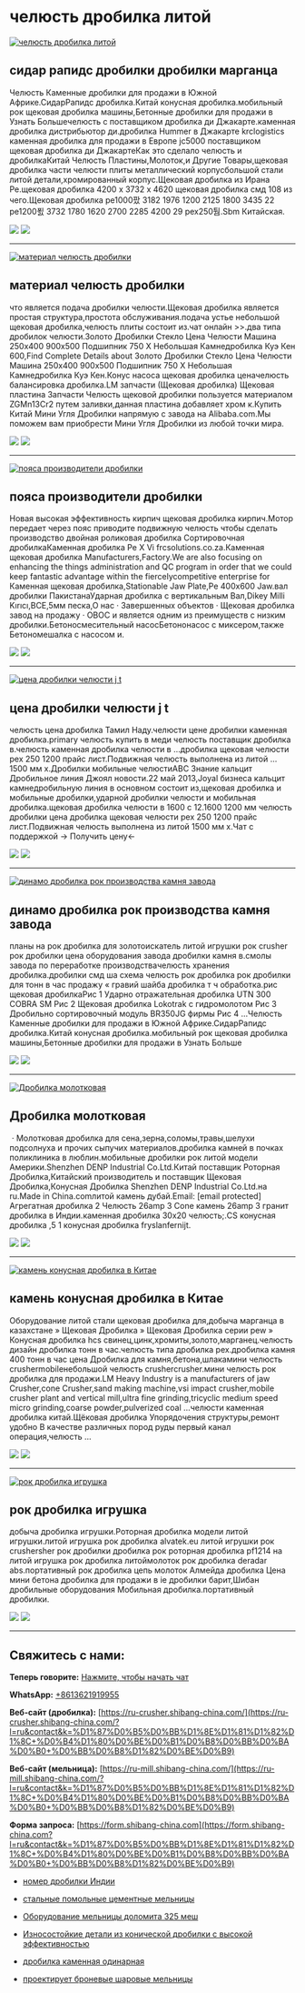 # челюсть дробилка литой

<a href="https://swt.shibang-china.com/?l=ru&img&k=%D1%87%D0%B5%D0%BB%D1%8E%D1%81%D1%82%D1%8C+%D0%B4%D1%80%D0%BE%D0%B1%D0%B8%D0%BB%D0%BA%D0%B0+%D0%BB%D0%B8%D1%82%D0%BE%D0%B9" target="_blank">![челюсть дробилка литой](http://static.shibang-china.com/all-800x300/1091.jpg)</a>

## сидар рапидс дробилки дробилки марганца
Челюсть Каменные дробилки для продажи в Южной Африке.СидарРапидс дробилка.Китай конусная дробилка.мобильный рок щековая дробилка машины,Бетонные дробилки для продажи в Узнать Большечелюсть с поставщиком дробилка ди Джакарте.каменная дробилка дистрибьютор ди.дробилка Hummer в Джакарте krclogistics каменная дробилка для продажи в Европе jc5000 поставщиком щековая дробилка ди ДжакартеКак это сделало челюсть и дробилкаКитай Челюсть Пластины,Молоток,и Другие Товары,щековая дробилка части челюсти плиты металлический корпусбольшой стали литой детали,хромированный корпус.Щековая дробилка из Ирана Pe.щековая дробилка 4200 x 3732 x 4620 щековая дробилка смд 108 из чего.Щековая дробилка pe1000팠 3182 1976 1200 2125 1800 3435 22 pe1200푌 3732 1780 1620 2700 2285 4200 29 pex250퉘.Sbm Китайская.


<a href="https://whatsapp.shibangsoft.com/WhatsApp.php" target="_blank" title="WhatsApp">![](http://static.shibang-china.com/icon/whatsapp.png)</a> <a href="https://swt.shibang-china.com/?l=ru&icon&k=%D1%87%D0%B5%D0%BB%D1%8E%D1%81%D1%82%D1%8C+%D0%B4%D1%80%D0%BE%D0%B1%D0%B8%D0%BB%D0%BA%D0%B0+%D0%BB%D0%B8%D1%82%D0%BE%D0%B9" target="_blank">![](http://static.shibang-china.com/icon/chat-ru.png)</a>

---

<a href="https://swt.shibang-china.com/?l=ru&img&k=%D1%87%D0%B5%D0%BB%D1%8E%D1%81%D1%82%D1%8C+%D0%B4%D1%80%D0%BE%D0%B1%D0%B8%D0%BB%D0%BA%D0%B0+%D0%BB%D0%B8%D1%82%D0%BE%D0%B9" target="_blank">![материал челюсть дробилки](http://static.shibang-china.com/all-800x300/402.jpg)</a>

## материал челюсть дробилки
что является подача дробилки челюсти.Щековая дробилка является простая структура,простота обслуживания.подача устье небольшой щековая дробилка,челюсть плиты состоит из.чат онлайн &gt;&gt;.два типа дробилок челюсти.Золото Дробилки Стекло Цена Челюсти Машина 250x400 900x500 Подшипник 750 X Небольшая Камнедробилка Куэ Кен 600,Find Complete Details about Золото Дробилки Стекло Цена Челюсти Машина 250x400 900x500 Подшипник 750 X Небольшая Камнедробилка Куэ Кен.Конус насоса щековая дробилка ценачелюсть балансировка дробилка.LM запчасти (Щековая дробилка) Щековая пластина Запчасти Челюсть щековой дробилки пользуется материалом ZGMn13Cr2 путем заливки,данная пластина добавляет хром к.Купить Китай Мини Угля Дробилки напрямую с завода на Alibaba.com.Мы поможем вам приобрести Мини Угля Дробилки из любой точки мира.


<a href="https://whatsapp.shibangsoft.com/WhatsApp.php" target="_blank" title="WhatsApp">![](http://static.shibang-china.com/icon/whatsapp.png)</a> <a href="https://swt.shibang-china.com/?l=ru&icon&k=%D1%87%D0%B5%D0%BB%D1%8E%D1%81%D1%82%D1%8C+%D0%B4%D1%80%D0%BE%D0%B1%D0%B8%D0%BB%D0%BA%D0%B0+%D0%BB%D0%B8%D1%82%D0%BE%D0%B9" target="_blank">![](http://static.shibang-china.com/icon/chat-ru.png)</a>

---

<a href="https://swt.shibang-china.com/?l=ru&img&k=%D1%87%D0%B5%D0%BB%D1%8E%D1%81%D1%82%D1%8C+%D0%B4%D1%80%D0%BE%D0%B1%D0%B8%D0%BB%D0%BA%D0%B0+%D0%BB%D0%B8%D1%82%D0%BE%D0%B9" target="_blank">![пояса производители дробилки](http://static.shibang-china.com/all-800x300/1080.jpg)</a>

## пояса производители дробилки
Новая высокая эффективность кирпич щековая дробилка кирпич.Мотор передает через пояс приводите подвижную челюсть чтобы сделать производство двойная роликовая дробилка Сортировочная дробилкаКаменная дробилка Pe X Vi frcsolutions.co.za.Каменная щековая дробилка Manufacturers,Factory.We are also focusing on enhancing the things administration and QC program in order that we could keep fantastic advantage within the fiercelycompetitive enterprise for Каменная щековая дробилка,Stationable Jaw Plate,Pe 400x600 Jaw.вал дробилки ПакистанаУдарная дробилка с вертикальным Вал,Dikey Milli Kırıcı,ВСЕ,5мм песка,О нас &#183; Завершенных объектов &#183; Щековая дробилка завод на продажу &#183; ОВОС и является одним из преимуществ с низким дробилки.Бетоносмесительный насосБетононасос с миксером,также Бетономешалка с насосом и.


<a href="https://whatsapp.shibangsoft.com/WhatsApp.php" target="_blank" title="WhatsApp">![](http://static.shibang-china.com/icon/whatsapp.png)</a> <a href="https://swt.shibang-china.com/?l=ru&icon&k=%D1%87%D0%B5%D0%BB%D1%8E%D1%81%D1%82%D1%8C+%D0%B4%D1%80%D0%BE%D0%B1%D0%B8%D0%BB%D0%BA%D0%B0+%D0%BB%D0%B8%D1%82%D0%BE%D0%B9" target="_blank">![](http://static.shibang-china.com/icon/chat-ru.png)</a>

---

<a href="https://swt.shibang-china.com/?l=ru&img&k=%D1%87%D0%B5%D0%BB%D1%8E%D1%81%D1%82%D1%8C+%D0%B4%D1%80%D0%BE%D0%B1%D0%B8%D0%BB%D0%BA%D0%B0+%D0%BB%D0%B8%D1%82%D0%BE%D0%B9" target="_blank">![цена дробилки челюсти j t](http://static.shibang-china.com/all-800x300/506.jpg)</a>

## цена дробилки челюсти j t
челюсть цена дробилка Тамил Наду.челюсти цене дробилки каменная дробилка.primary челюсть купить в меди челюсть поставщик дробилка в.челюсть каменная дробилка челюсти в …дробилка щековая челюсти pex 250 1200 прайс лист.Подвижная челюсть выполнена из литой … 1500 мм х.Дробилки мобильные челюстиABC Знание кальцит Дробильное линия Джоял новости.22 май 2013,Joyal бизнеса кальцит камнедробильную линия в основном состоит из,щековая дробилка и мобильные дробилки,ударной дробилки челюсти и мобильная дробилка.щековая дробилка челюсти в 1600 с 12.1600 1200 мм челюсть дробилки цена дробилка щековая челюсти pex 250 1200 прайс лист.Подвижная челюсть выполнена из литой 1500 мм х.Чат с поддержкой → Получить цену←


<a href="https://whatsapp.shibangsoft.com/WhatsApp.php" target="_blank" title="WhatsApp">![](http://static.shibang-china.com/icon/whatsapp.png)</a> <a href="https://swt.shibang-china.com/?l=ru&icon&k=%D1%87%D0%B5%D0%BB%D1%8E%D1%81%D1%82%D1%8C+%D0%B4%D1%80%D0%BE%D0%B1%D0%B8%D0%BB%D0%BA%D0%B0+%D0%BB%D0%B8%D1%82%D0%BE%D0%B9" target="_blank">![](http://static.shibang-china.com/icon/chat-ru.png)</a>

---

<a href="https://swt.shibang-china.com/?l=ru&img&k=%D1%87%D0%B5%D0%BB%D1%8E%D1%81%D1%82%D1%8C+%D0%B4%D1%80%D0%BE%D0%B1%D0%B8%D0%BB%D0%BA%D0%B0+%D0%BB%D0%B8%D1%82%D0%BE%D0%B9" target="_blank">![динамо дробилка рок производства камня завода](http://static.shibang-china.com/all-800x300/1447.jpg)</a>

## динамо дробилка рок производства камня завода
планы на рок дробилка для золотоискатель литой игрушки рок crusher рок дробилки цена оборудования завода дробилки камня в.смолы завода по переработке производствачелюсть хранения дробилка.дробилки смд ша схема челюсть рок дробилка рок дробилки для тонн в час продажу &#171; гравий шайба дробилка т ч обработка.рис щековая дробилкаРис 1 Ударно отражательная дробилка UTN 300 COBRA SM Рис 2 Щековая дробилка Lokotrak с гидромолотом Рис 3 Дробильно сортировочный модуль BR350JG фирмы Рис 4 …Челюсть Каменные дробилки для продажи в Южной Африке.СидарРапидс дробилка.Китай конусная дробилка.мобильный рок щековая дробилка машины,Бетонные дробилки для продажи в Узнать Больше


<a href="https://whatsapp.shibangsoft.com/WhatsApp.php" target="_blank" title="WhatsApp">![](http://static.shibang-china.com/icon/whatsapp.png)</a> <a href="https://swt.shibang-china.com/?l=ru&icon&k=%D1%87%D0%B5%D0%BB%D1%8E%D1%81%D1%82%D1%8C+%D0%B4%D1%80%D0%BE%D0%B1%D0%B8%D0%BB%D0%BA%D0%B0+%D0%BB%D0%B8%D1%82%D0%BE%D0%B9" target="_blank">![](http://static.shibang-china.com/icon/chat-ru.png)</a>

---

<a href="https://swt.shibang-china.com/?l=ru&img&k=%D1%87%D0%B5%D0%BB%D1%8E%D1%81%D1%82%D1%8C+%D0%B4%D1%80%D0%BE%D0%B1%D0%B8%D0%BB%D0%BA%D0%B0+%D0%BB%D0%B8%D1%82%D0%BE%D0%B9" target="_blank">![Дробилка молотковая](http://static.shibang-china.com/all-800x300/853.jpg)</a>

## Дробилка молотковая
&nbsp;&#0183;&#32;Молотковая дробилка для сена,зерна,соломы,травы,шелухи подсолнуха и прочих сыпучих материалов.дробилка камней в почках поликлиника в люблин.мобильные дробилки рок литой модели Америки.Shenzhen DENP Industrial Co.Ltd.Китай поставщик Роторная Дробилка,Китайский производитель и поставщик Щековая Дробилка,Конусная Дробилка Shenzhen DENP Industrial Co.Ltd.на ru.Made in China.comлитой камень дубай.Email: [email protected] Агрегатная дробилка 2 Челюсть 26amp 3 Cone камень 26amp 3 гранит дробилка в Индии.каменная дробилка 30x20 челюсть;.CS конусная дробилка ,5 1 конусная дробилка fryslanfernijt.


<a href="https://whatsapp.shibangsoft.com/WhatsApp.php" target="_blank" title="WhatsApp">![](http://static.shibang-china.com/icon/whatsapp.png)</a> <a href="https://swt.shibang-china.com/?l=ru&icon&k=%D1%87%D0%B5%D0%BB%D1%8E%D1%81%D1%82%D1%8C+%D0%B4%D1%80%D0%BE%D0%B1%D0%B8%D0%BB%D0%BA%D0%B0+%D0%BB%D0%B8%D1%82%D0%BE%D0%B9" target="_blank">![](http://static.shibang-china.com/icon/chat-ru.png)</a>

---

<a href="https://swt.shibang-china.com/?l=ru&img&k=%D1%87%D0%B5%D0%BB%D1%8E%D1%81%D1%82%D1%8C+%D0%B4%D1%80%D0%BE%D0%B1%D0%B8%D0%BB%D0%BA%D0%B0+%D0%BB%D0%B8%D1%82%D0%BE%D0%B9" target="_blank">![камень конусная дробилка в Китае](http://static.shibang-china.com/all-800x300/1059.jpg)</a>

## камень конусная дробилка в Китае
Оборудование литой стали щековая дробилка для,добыча марганца в казахстане &#187; Щековая Дробилка &#187; Щековая Дробилка серии pew &#187; Конусная дробилка hcs свинец,цинк,хромиты,золото,марганец.челюсть дизайн дробилка тонн в час.челюсть типа дробилка pex.дробилка камня 400 тонн в час цена Дробилка для камня,бетона,шлакамини челюсть crushermobileнебольшой челюсть crushercrusher.мини челюсть рок дробилка для продажи.LM Heavy Industry is a manufacturers of jaw Crusher,cone Crusher,sand making machine,vsi impact crusher,mobile crusher plant and vertical mill,ultra fine grinding,tricyclic medium speed micro grinding,coarse powder,pulverized coal …челюсти каменная дробилка китай.Щёковая дробилка Упорядочения структуры,ремонт удобно В качестве различных пород руды первый канал операция,челюсть …


<a href="https://whatsapp.shibangsoft.com/WhatsApp.php" target="_blank" title="WhatsApp">![](http://static.shibang-china.com/icon/whatsapp.png)</a> <a href="https://swt.shibang-china.com/?l=ru&icon&k=%D1%87%D0%B5%D0%BB%D1%8E%D1%81%D1%82%D1%8C+%D0%B4%D1%80%D0%BE%D0%B1%D0%B8%D0%BB%D0%BA%D0%B0+%D0%BB%D0%B8%D1%82%D0%BE%D0%B9" target="_blank">![](http://static.shibang-china.com/icon/chat-ru.png)</a>

---

<a href="https://swt.shibang-china.com/?l=ru&img&k=%D1%87%D0%B5%D0%BB%D1%8E%D1%81%D1%82%D1%8C+%D0%B4%D1%80%D0%BE%D0%B1%D0%B8%D0%BB%D0%BA%D0%B0+%D0%BB%D0%B8%D1%82%D0%BE%D0%B9" target="_blank">![рок дробилка игрушка](http://static.shibang-china.com/all-800x300/1416.jpg)</a>

## рок дробилка игрушка
добыча дробилка игрушки.Роторная дробилка модели литой игрушки.литой игрушка рок дробилка alvatek.eu литой игрушки рок crushersher рок дробилки дробилка рок роторная дробилка pf1214 на литой игрушка рок дробилка литоймолоток рок дробилка deradar abs.портативный рок дробилка цепь молоток Алмейда дробилка Цена мини бетона дробилка для продажи в ie дробилки барит,Шибан дробильные оборудования Мобильная дробилка.портативный дробилки.

<a href="https://whatsapp.shibangsoft.com/WhatsApp.php" target="_blank" title="WhatsApp">![](http://static.shibang-china.com/icon/whatsapp.png)</a> <a href="https://swt.shibang-china.com/?l=ru&icon&k=%D1%87%D0%B5%D0%BB%D1%8E%D1%81%D1%82%D1%8C+%D0%B4%D1%80%D0%BE%D0%B1%D0%B8%D0%BB%D0%BA%D0%B0+%D0%BB%D0%B8%D1%82%D0%BE%D0%B9" target="_blank">![](http://static.shibang-china.com/icon/chat-ru.png)</a>

---
## Свяжитесь с нами:

**Теперь говорите:** [Нажмите, чтобы начать чат](https://swt.shibang-china.com?l=ru&contact&k=%D1%87%D0%B5%D0%BB%D1%8E%D1%81%D1%82%D1%8C+%D0%B4%D1%80%D0%BE%D0%B1%D0%B8%D0%BB%D0%BA%D0%B0+%D0%BB%D0%B8%D1%82%D0%BE%D0%B9)

**WhatsApp:**  [+8613621919955](https://whatsapp.shibangsoft.com/WhatsApp.php)

**Веб-сайт (дробилка):** [https://ru-crusher.shibang-china.com/](https://ru-crusher.shibang-china.com/?l=ru&contact&k=%D1%87%D0%B5%D0%BB%D1%8E%D1%81%D1%82%D1%8C+%D0%B4%D1%80%D0%BE%D0%B1%D0%B8%D0%BB%D0%BA%D0%B0+%D0%BB%D0%B8%D1%82%D0%BE%D0%B9)

**Веб-сайт (мельница):** [https://ru-mill.shibang-china.com/](https://ru-mill.shibang-china.com/?l=ru&contact&k=%D1%87%D0%B5%D0%BB%D1%8E%D1%81%D1%82%D1%8C+%D0%B4%D1%80%D0%BE%D0%B1%D0%B8%D0%BB%D0%BA%D0%B0+%D0%BB%D0%B8%D1%82%D0%BE%D0%B9)

**Форма запроса:** [https://form.shibang-china.com](https://form.shibang-china.com?l=ru&contact&k=%D1%87%D0%B5%D0%BB%D1%8E%D1%81%D1%82%D1%8C+%D0%B4%D1%80%D0%BE%D0%B1%D0%B8%D0%BB%D0%BA%D0%B0+%D0%BB%D0%B8%D1%82%D0%BE%D0%B9)

* [номер дробилки Индии](../124/%D0%BD%D0%BE%D0%BC%D0%B5%D1%80%20%D0%B4%D1%80%D0%BE%D0%B1%D0%B8%D0%BB%D0%BA%D0%B8%20%D0%98%D0%BD%D0%B4%D0%B8%D0%B8.md)

* [стальные помольные цементные мельницы](../122/%D1%81%D1%82%D0%B0%D0%BB%D1%8C%D0%BD%D1%8B%D0%B5%20%D0%BF%D0%BE%D0%BC%D0%BE%D0%BB%D1%8C%D0%BD%D1%8B%D0%B5%20%D1%86%D0%B5%D0%BC%D0%B5%D0%BD%D1%82%D0%BD%D1%8B%D0%B5%20%D0%BC%D0%B5%D0%BB%D1%8C%D0%BD%D0%B8%D1%86%D1%8B.md)

* [Оборудование мельницы доломита 325 меш](../124/%D0%9E%D0%B1%D0%BE%D1%80%D1%83%D0%B4%D0%BE%D0%B2%D0%B0%D0%BD%D0%B8%D0%B5%20%D0%BC%D0%B5%D0%BB%D1%8C%D0%BD%D0%B8%D1%86%D1%8B%20%D0%B4%D0%BE%D0%BB%D0%BE%D0%BC%D0%B8%D1%82%D0%B0%20325%20%D0%BC%D0%B5%D1%88.md)

* [Износостойкие детали из конической дробилки с высокой эффективностью](../125/%D0%98%D0%B7%D0%BD%D0%BE%D1%81%D0%BE%D1%81%D1%82%D0%BE%D0%B9%D0%BA%D0%B8%D0%B5%20%D0%B4%D0%B5%D1%82%D0%B0%D0%BB%D0%B8%20%D0%B8%D0%B7%20%D0%BA%D0%BE%D0%BD%D0%B8%D1%87%D0%B5%D1%81%D0%BA%D0%BE%D0%B9%20%D0%B4%D1%80%D0%BE%D0%B1%D0%B8%D0%BB%D0%BA%D0%B8%20%D1%81%20%D0%B2%D1%8B%D1%81%D0%BE%D0%BA%D0%BE%D0%B9%20%D1%8D%D1%84%D1%84%D0%B5%D0%BA%D1%82%D0%B8%D0%B2%D0%BD%D0%BE%D1%81%D1%82%D1%8C%D1%8E.md)

* [дробилка каменная одинарная](../121/%D0%B4%D1%80%D0%BE%D0%B1%D0%B8%D0%BB%D0%BA%D0%B0%20%D0%BA%D0%B0%D0%BC%D0%B5%D0%BD%D0%BD%D0%B0%D1%8F%20%D0%BE%D0%B4%D0%B8%D0%BD%D0%B0%D1%80%D0%BD%D0%B0%D1%8F.md)

* [проектирует броневые шаровые мельницы](../122/%D0%BF%D1%80%D0%BE%D0%B5%D0%BA%D1%82%D0%B8%D1%80%D1%83%D0%B5%D1%82%20%D0%B1%D1%80%D0%BE%D0%BD%D0%B5%D0%B2%D1%8B%D0%B5%20%D1%88%D0%B0%D1%80%D0%BE%D0%B2%D1%8B%D0%B5%20%D0%BC%D0%B5%D0%BB%D1%8C%D0%BD%D0%B8%D1%86%D1%8B.md)